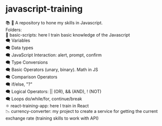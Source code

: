 # javascript-training
:books: :pencil: A repository to hone my skills in Javascript. 
</br> Folders:
</br>:memo: basic-scripts: here I train basic knowledge of the Javascript
</br>  :left_speech_bubble: Variables
</br>  :left_speech_bubble: Data types
</br>  :left_speech_bubble: JavaScript Interaction: alert, prompt, confirm
</br>  :left_speech_bubble: Type Conversions
</br>  :left_speech_bubble: Basic Operators (unary, binary). Math in JS
</br>  :left_speech_bubble: Comparison Operators
</br>  :left_speech_bubble: if/else, "?"
</br>  :left_speech_bubble: Logical Operators: || (OR), && (AND), ! (NOT)
</br>  :left_speech_bubble: Loops do/while/for, continue/break 
</br>:atom_symbol: react-training-app: here I train in React
</br>:chart_with_downwards_trend: currency-converter: my project to create a service for getting the current exchange rate (training skills to work with API) 
